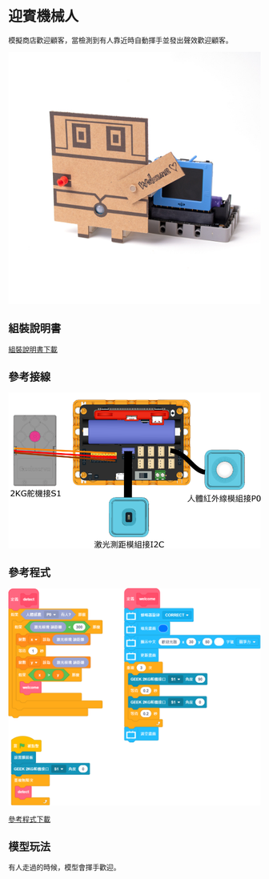 # 迎賓機械人

模擬商店歡迎顧客，當檢測到有人靠近時自動揮手並發出聲效歡迎顧客。

![](../images/welcome.jpg)

## 組裝說明書

[組裝說明書下載](www.google.com)

## 參考接線

![](../images/welcome_wire.png)

## 參考程式

![](../images/welcome_code.png)

[參考程式下載](www.google.com)

## 模型玩法

有人走過的時候，模型會揮手歡迎。